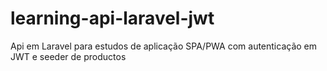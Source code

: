 # learning-api-laravel-jwt
Api em Laravel para estudos de aplicação SPA/PWA com autenticação em JWT e seeder de productos
